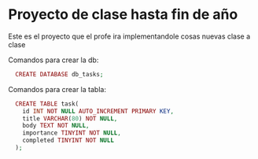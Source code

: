 # Proyecto de clase hasta fin de año

Este es el proyecto que el profe ira implementandole cosas nuevas clase a clase

Comandos para crear la db:
```php
  CREATE DATABASE db_tasks;
```

Comandos para crear la tabla:
``` php
  CREATE TABLE task(
    id INT NOT NULL AUTO_INCREMENT PRIMARY KEY,
    title VARCHAR(80) NOT NULL,
    body TEXT NOT NULL,
    importance TINYINT NOT NULL,
    completed TINYINT NOT NULL
  );
```